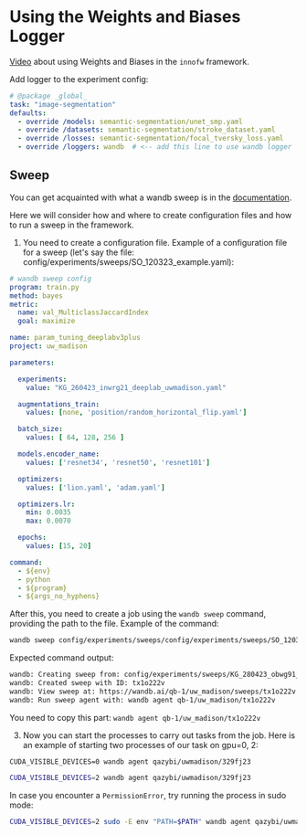 # Using the Weights and Biases Logger
[Video](https://www.youtube.com/watch?v=zgt2YFNEOMY&ab_channel=innofw) about using Weights and Biases in the `innofw` framework.

Add logger to the experiment config:

```yaml
# @package _global_
task: "image-segmentation"
defaults:
  - override /models: semantic-segmentation/unet_smp.yaml
  - override /datasets: semantic-segmentation/stroke_dataset.yaml
  - override /losses: semantic-segmentation/focal_tversky_loss.yaml
  - override /loggers: wandb  # <-- add this line to use wandb logger
```

## Sweep
You can get acquainted with what a wandb sweep is in the [documentation](https://docs.wandb.ai/guides/sweeps).

Here we will consider how and where to create configuration files and how to run a sweep in the framework.

1. You need to create a configuration file. Example of a configuration file for a sweep (let's say the file: config/experiments/sweeps/SO_120323_example.yaml):


```yaml
# wandb sweep config
program: train.py
method: bayes
metric:
  name: val_MulticlassJaccardIndex
  goal: maximize

name: param_tuning_deeplabv3plus
project: uw_madison

parameters:

  experiments:
    value: "KG_260423_inwrg21_deeplab_uwmadison.yaml"

  augmentations_train:
    values: [none, 'position/random_horizontal_flip.yaml']

  batch_size:
    values: [ 64, 128, 256 ]

  models.encoder_name:
    values: ['resnet34', 'resnet50', 'resnet101']

  optimizers:
    values: ['lion.yaml', 'adam.yaml']

  optimizers.lr:
    min: 0.0035
    max: 0.0070

  epochs:
    values: [15, 20]

command:
  - ${env}
  - python
  - ${program}
  - ${args_no_hyphens}
```

After this, you need to create a job using the `wandb sweep` command, providing the path to the file. Example of the command:

```bash
wandb sweep config/experiments/sweeps/config/experiments/sweeps/SO_120323_example.yaml
```
Expected command output:

```bash
wandb: Creating sweep from: config/experiments/sweeps/KG_280423_obwg91_sweep_test.yaml
wandb: Created sweep with ID: tx1o222v
wandb: View sweep at: https://wandb.ai/qb-1/uw_madison/sweeps/tx1o222v
wandb: Run sweep agent with: wandb agent qb-1/uw_madison/tx1o222v
```

You need to copy this part: `wandb agent qb-1/uw_madison/tx1o222v`

3. Now you can start the processes to carry out tasks from the job. Here is an example of starting two processes of our task on gpu=0, 2:

```
CUDA_VISIBLE_DEVICES=0 wandb agent qazybi/uwmadison/329fj23
```

```bash
CUDA_VISIBLE_DEVICES=2 wandb agent qazybi/uwmadison/329fj23
```

In case you encounter a `PermissionError`, try running the process in sudo mode:
```bash
CUDA_VISIBLE_DEVICES=2 sudo -E env "PATH=$PATH" wandb agent qazybi/uwmadison/329fj23```
